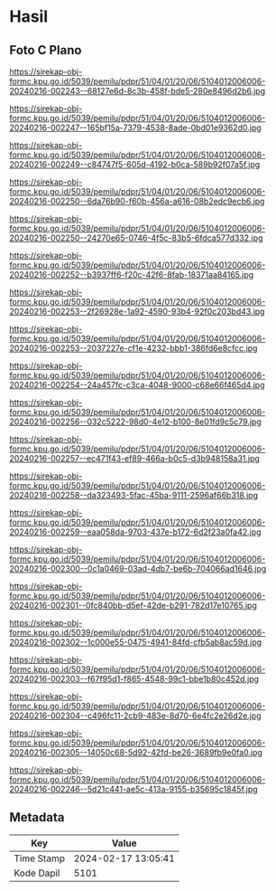 # Hasil

## Foto C Plano

https://sirekap-obj-formc.kpu.go.id/5039/pemilu/pdpr/51/04/01/20/06/5104012006006-20240216-002243--68127e6d-8c3b-458f-bde5-280e8496d2b6.jpg

https://sirekap-obj-formc.kpu.go.id/5039/pemilu/pdpr/51/04/01/20/06/5104012006006-20240216-002247--165bf15a-7379-4538-8ade-0bd01e9362d0.jpg

https://sirekap-obj-formc.kpu.go.id/5039/pemilu/pdpr/51/04/01/20/06/5104012006006-20240216-002249--c84747f5-605d-4192-b0ca-589b92f07a5f.jpg

https://sirekap-obj-formc.kpu.go.id/5039/pemilu/pdpr/51/04/01/20/06/5104012006006-20240216-002250--6da76b90-f60b-456a-a616-08b2edc9ecb6.jpg

https://sirekap-obj-formc.kpu.go.id/5039/pemilu/pdpr/51/04/01/20/06/5104012006006-20240216-002250--24270e65-0746-4f5c-83b5-6fdca577d332.jpg

https://sirekap-obj-formc.kpu.go.id/5039/pemilu/pdpr/51/04/01/20/06/5104012006006-20240216-002252--b3937ff6-f20c-42f6-8fab-18371aa84165.jpg

https://sirekap-obj-formc.kpu.go.id/5039/pemilu/pdpr/51/04/01/20/06/5104012006006-20240216-002253--2f26928e-1a92-4590-93b4-92f0c203bd43.jpg

https://sirekap-obj-formc.kpu.go.id/5039/pemilu/pdpr/51/04/01/20/06/5104012006006-20240216-002253--2037227e-cf1e-4232-bbb1-386fd6e8cfcc.jpg

https://sirekap-obj-formc.kpu.go.id/5039/pemilu/pdpr/51/04/01/20/06/5104012006006-20240216-002254--24a457fc-c3ca-4048-9000-c68e66f465d4.jpg

https://sirekap-obj-formc.kpu.go.id/5039/pemilu/pdpr/51/04/01/20/06/5104012006006-20240216-002256--032c5222-98d0-4e12-b100-8e01fd9c5c79.jpg

https://sirekap-obj-formc.kpu.go.id/5039/pemilu/pdpr/51/04/01/20/06/5104012006006-20240216-002257--ec471f43-ef89-466a-b0c5-d3b948158a31.jpg

https://sirekap-obj-formc.kpu.go.id/5039/pemilu/pdpr/51/04/01/20/06/5104012006006-20240216-002258--da323493-5fac-45ba-9111-2596af66b318.jpg

https://sirekap-obj-formc.kpu.go.id/5039/pemilu/pdpr/51/04/01/20/06/5104012006006-20240216-002259--eaa058da-9703-437e-b172-6d2f23a0fa42.jpg

https://sirekap-obj-formc.kpu.go.id/5039/pemilu/pdpr/51/04/01/20/06/5104012006006-20240216-002300--0c1a0469-03ad-4db7-be6b-704066ad1646.jpg

https://sirekap-obj-formc.kpu.go.id/5039/pemilu/pdpr/51/04/01/20/06/5104012006006-20240216-002301--0fc840bb-d5ef-42de-b291-782d17e10765.jpg

https://sirekap-obj-formc.kpu.go.id/5039/pemilu/pdpr/51/04/01/20/06/5104012006006-20240216-002302--1c000e55-0475-4941-84fd-cfb5ab8ac59d.jpg

https://sirekap-obj-formc.kpu.go.id/5039/pemilu/pdpr/51/04/01/20/06/5104012006006-20240216-002303--f67f95d1-f865-4548-99c1-bbe1b80c452d.jpg

https://sirekap-obj-formc.kpu.go.id/5039/pemilu/pdpr/51/04/01/20/06/5104012006006-20240216-002304--c496fc11-2cb9-483e-8d70-6e4fc2e26d2e.jpg

https://sirekap-obj-formc.kpu.go.id/5039/pemilu/pdpr/51/04/01/20/06/5104012006006-20240216-002305--14050c68-5d92-42fd-be26-3689fb9e0fa0.jpg

https://sirekap-obj-formc.kpu.go.id/5039/pemilu/pdpr/51/04/01/20/06/5104012006006-20240216-002246--5d21c441-ae5c-413a-9155-b35695c1845f.jpg


## Metadata

| Key        | Value               |
| ---------- | ------------------- |
| Time Stamp | 2024-02-17 13:05:41 |
| Kode Dapil | 5101                |



